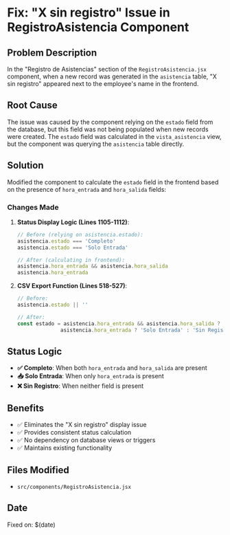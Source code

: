 # Fix: "X sin registro" Issue in RegistroAsistencia Component

## Problem Description
In the "Registro de Asistencias" section of the `RegistroAsistencia.jsx` component, when a new record was generated in the `asistencia` table, "X sin registro" appeared next to the employee's name in the frontend.

## Root Cause
The issue was caused by the component relying on the `estado` field from the database, but this field was not being populated when new records were created. The `estado` field was calculated in the `vista_asistencia` view, but the component was querying the `asistencia` table directly.

## Solution
Modified the component to calculate the `estado` field in the frontend based on the presence of `hora_entrada` and `hora_salida` fields:

### Changes Made

1. **Status Display Logic (Lines 1105-1112)**:
   ```javascript
   // Before (relying on asistencia.estado):
   asistencia.estado === 'Completo'
   asistencia.estado === 'Solo Entrada'
   
   // After (calculating in frontend):
   asistencia.hora_entrada && asistencia.hora_salida
   asistencia.hora_entrada
   ```

2. **CSV Export Function (Lines 518-527)**:
   ```javascript
   // Before:
   asistencia.estado || ''
   
   // After:
   const estado = asistencia.hora_entrada && asistencia.hora_salida ? 'Completo' : 
                 asistencia.hora_entrada ? 'Solo Entrada' : 'Sin Registro';
   ```

## Status Logic
- **✅ Completo**: When both `hora_entrada` and `hora_salida` are present
- **📥 Solo Entrada**: When only `hora_entrada` is present
- **❌ Sin Registro**: When neither field is present

## Benefits
- ✅ Eliminates the "X sin registro" display issue
- ✅ Provides consistent status calculation
- ✅ No dependency on database views or triggers
- ✅ Maintains existing functionality

## Files Modified
- `src/components/RegistroAsistencia.jsx`

## Date
Fixed on: $(date) 
